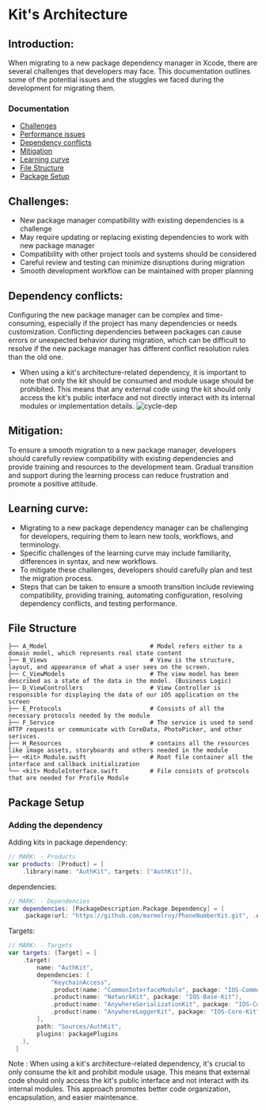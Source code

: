 # Kit's Architecture 
## Introduction: 
  
   When migrating to a new package dependency manager in Xcode, there are several challenges that developers may face. This documentation          outlines some of the potential issues and the stuggles we faced during the development for migrating them.
   
### Documentation

- [Challenges](#Challenges)
- [Performance issues](#Performance-issues)
- [Dependency conflicts](#Dependency-conflicts)
- [Mitigation](#Mitigation)
- [Learning curve](#Learning-curve)
- [File Structure](#File-Structure)
- [Package Setup](#Package-Setup)


## Challenges:

   - New package manager compatibility with existing dependencies is a challenge
   - May require updating or replacing existing dependencies to work with new package manager
   - Compatibility with other project tools and systems should be considered
   - Careful review and testing can minimize disruptions during migration
   - Smooth development workflow can be maintained with proper planning
        
## Dependency conflicts: 

  Configuring the new package manager can be complex and time-consuming, especially if the project has many dependencies or needs customization.   Conflicting dependencies between packages can cause errors or unexpected behavior during migration, which can be difficult to resolve if the     new package manager has different conflict resolution rules than the old one.

   - When using a kit's architecture-related dependency, it is important to note that only the kit should be consumed and module usage should        be prohibited. This means that any external code using the kit should only access the kit's public interface and not directly interact          with its internal modules or implementation details.
     ![cycle-dep](https://user-images.githubusercontent.com/114584154/220047378-72df81e2-7c6d-4904-885f-864ecc1f1611.png)
    
## Mitigation: 

  To ensure a smooth migration to a new package manager, developers should carefully review compatibility with existing dependencies and provide training and resources to the development team. Gradual transition and support during the learning process can reduce frustration and promote a positive attitude.

## Learning curve: 

  - Migrating to a new package dependency manager can be challenging for developers, requiring them to learn new tools, workflows, and               terminology.
  - Specific challenges of the learning curve may include familiarity, differences in syntax, and new workflows.
  - To mitigate these challenges, developers should carefully plan and test the migration process.
  - Steps that can be taken to ensure a smooth transition include reviewing compatibility, providing training, automating configuration,             resolving dependency conflicts, and testing performance.

## File Structure

    ├── A_Model                             # Model refers either to a domain model, which represents real state content
    ├── B_Views                             # View is the structure, layout, and appearance of what a user sees on the screen.
    ├── C_ViewModels                        # The view model has been described as a state of the data in the model. (Business Logic)
    ├── D_ViewControllers                   # View Controller is responsible for displaying the data of our iOS application on the screen
    ├── E_Protocols                         # Consists of all the necessary protocols needed by the module
    ├── F_Service                           # The service is used to send HTTP requests or communicate with CoreData, PhotoPicker, and other serivces.
    ├── H_Resources                         # contains all the resources like image assets, storyboards and others needed in the module
    ├── <Kit> Module.swift                  # Root file container all the interface and callback initialization
    └── <kit> ModuleInterface.swift         # File consists of protocols that are needed for Profile Module

## Package Setup

### Adding the dependency

Adding kits in package dependency:
``` swift
// MARK: - Products 
var products: [Product] = [
    .library(name: "AuthKit", targets: ["AuthKit"]),
```
dependencies:
``` swift 
// MARK: - Dependencies
var dependencies: [PackageDescription.Package.Dependency] = [
    .package(url: "https://github.com/marmelroy/PhoneNumberKit.git", .upToNextMajor(from: .init(3, 3, 3))),
```
Targets:
``` swift 
// MARK: - Targets
var targets: [Target] = [
    .target(
        name: "AuthKit",
        dependencies: [
            "KeychainAccess",
            .product(name: "CommonInterfaceModule", package: "IOS-Common-Interface"),
            .product(name: "NetworkKit", package: "IOS-Base-Kit"),
            .product(name: "AnywhereSerializationKit", package: "IOS-Core-Kit"),
            .product(name: "AnywhereLoggerKit", package: "IOS-Core-Kit")
        ],
        path: "Sources/AuthKit",
        plugins: packagePlugins
    ),
  ]
```
Note : When using a kit's architecture-related dependency, it's crucial to only consume the kit and prohibit module usage. This means that external code should only access the kit's public interface and not interact with its internal modules. This approach promotes better code organization, encapsulation, and easier maintenance.
